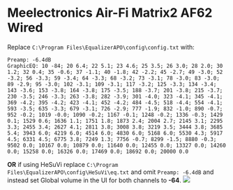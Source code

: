 # Meelectronics Air-Fi Matrix2 AF62 Wired
Replace `C:\Program Files\EqualizerAPO\config\config.txt` with:
```
Preamp: -6.4dB
GraphicEQ: 10 -84; 20 6.4; 22 5.1; 23 4.6; 25 3.5; 26 3.0; 28 2.0; 30 1.2; 32 0.4; 35 -0.6; 37 -1.1; 40 -1.8; 42 -2.2; 45 -2.7; 49 -3.0; 52 -3.2; 56 -3.3; 59 -3.4; 64 -3.3; 68 -3.2; 73 -3.1; 78 -3.0; 83 -3.0; 89 -2.9; 95 -3.0; 102 -3.1; 109 -3.1; 117 -3.2; 125 -3.3; 134 -3.4; 143 -3.6; 153 -3.8; 164 -3.8; 175 -3.5; 188 -3.7; 201 -3.8; 215 -3.7; 230 -3.5; 246 -3.3; 263 -3.8; 282 -3.9; 301 -4.0; 323 -4.1; 345 -4.1; 369 -4.2; 395 -4.2; 423 -4.1; 452 -4.2; 484 -4.5; 518 -4.4; 554 -4.1; 593 -3.5; 635 -3.3; 679 -3.1; 726 -2.9; 777 -1.9; 832 -1.0; 890 -0.7; 952 -0.2; 1019 -0.0; 1090 -0.2; 1167 -0.1; 1248 -0.2; 1336 -0.3; 1429 0.1; 1529 0.6; 1636 1.1; 1751 1.8; 1873 2.4; 2004 2.7; 2145 3.1; 2295 3.3; 2455 3.4; 2627 4.1; 2811 3.8; 3008 3.8; 3219 3.5; 3444 3.8; 3685 5.4; 3943 6.0; 4219 6.0; 4514 6.0; 4830 6.0; 5168 6.0; 5530 4.3; 5917 4.5; 6331 4.5; 6775 3.8; 7249 1.3; 7756 -0.7; 8299 -1.5; 8880 -0.3; 9502 0.0; 10167 0.0; 10879 0.0; 11640 0.0; 12455 0.0; 13327 0.0; 14260 0.0; 15258 0.0; 16326 0.0; 17469 0.0; 18692 0.0; 20000 0.0
```
**OR** if using HeSuVi replace `C:\Program Files\EqualizerAPO\config\HeSuVi\eq.txt` and omit `Preamp: -6.4dB` and instead set Global volume in the UI for both channels to **-64**.
![](https://raw.githubusercontent.com/jaakkopasanen/AutoEq/master/results/Innerfidelity%202017/innerfidelity/onear/Meelectronics%20Air-Fi%20Matrix2%20AF62%20Wired/Meelectronics%20Air-Fi%20Matrix2%20AF62%20Wired.png)